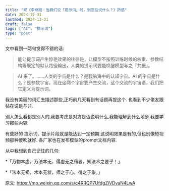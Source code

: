 ```yaml
---
title: "观《李继刚：当我们说「提示词」时，到底在说什么？》所感"
date: 2024-12-31
lastmod: 2024-12-31
draft: false
tags: ["AI", "提示词"]
type: "post"
---
```


文中看到一两句觉得不错的话:

> 能让提示词产生惊艳效果的往往是，让模型不按照训练时候的权重、参数结构等既定的默认路径输出，人类的提示词要能唤醒模型与之『共振』。

> AI 来了。……人类的宇宙是什么？是我脑海中的认知宇宙。AI 的宇宙是什么？是参数宇宙。现在这两个宇宙要产生交流，这个交流的宇宙语，我们把它定义为提示词。

我没有美丽的词汇去描述那些,正巧前几天看到有话题再提这个. 也看到不少佬友跟帖在说是与非.

别人怎么看都是别人的,我要考虑是对方是否说明什么,我能理解到什么地步.我要学习那些内容.

有些好的 提示词、提示片段就是能达到一定预期.这说明效果是有的,但也别像短视频那种傻吹就好. 各厂家也在发布模型的prompt文档内容.

从中我想到自己记住的几句:

*「万物本虚，万法本无，得虚无之窍者，知法术之要乎！」

*「法本无祖，术本无状，师之于心，得之于象。」

原文: https://mp.weixin.qq.com/s/c4RRQP7UfdgZiVDvaN4LwA
